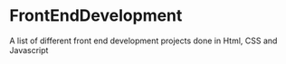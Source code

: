 # FrontEndDevelopment
A list of different front end development projects done in Html, CSS and Javascript
